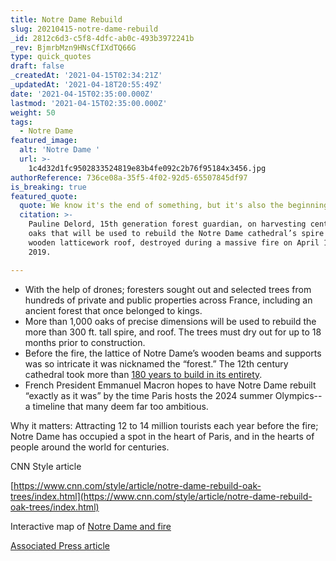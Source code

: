 ```yaml
---
title: Notre Dame Rebuild
slug: 20210415-notre-dame-rebuild
_id: 2812c6d3-c5f8-4dfc-ab0c-493b3972241b
_rev: BjmrbMzn9HNsCfIXdTQ66G
type: quick_quotes
draft: false
_createdAt: '2021-04-15T02:34:21Z'
_updatedAt: '2021-04-18T20:55:49Z'
date: '2021-04-15T02:35:00.000Z'
lastmod: '2021-04-15T02:35:00.000Z'
weight: 50
tags:
  - Notre Dame
featured_image:
  alt: 'Notre Dame '
  url: >-
    1c4d32d1fc9502833524819e83b4fe092c2b76f95184x3456.jpg
authorReference: 736ce08a-35f5-4f02-92d5-65507845df97
is_breaking: true
featured_quote:
  quote: We know it's the end of something, but it's also the beginning….
  citation: >-
    Pauline Delord, 15th generation forest guardian, on harvesting centuries-old
    oaks that will be used to rebuild the Notre Dame cathedral’s spire and
    wooden latticework roof, destroyed during a massive fire on April 15,
    2019.   

---
```

* With the help of drones; foresters sought out and selected trees from hundreds of private and public properties across France, including an ancient forest that once belonged to kings. 
* More than 1,000 oaks of precise dimensions will be used to rebuild the more than 300 ft. tall spire, and roof. The trees must dry out for up to 18 months prior to construction. 
* Before the fire, the lattice of Notre Dame’s wooden beams and supports was so intricate it was nicknamed the “forest.” The 12th century cathedral took more than [180 years to build in its entirety](https://www.nytimes.com/2019/04/15/world/europe/notre-dame-cathedral-facts.html). 
* French President Emmanuel Macron hopes to have Notre Dame rebuilt “exactly as it was” by the time Paris hosts the 2024 summer Olympics--a timeline that many deem far too ambitious.

Why it matters: Attracting 12 to 14 million tourists each year before the fire; Notre Dame has occupied a spot in the heart of Paris, and in the hearts of people around the world for centuries.

CNN Style article 

[https://www.cnn.com/style/article/notre-dame-rebuild-oak-trees/index.html](https://www.cnn.com/style/article/notre-dame-rebuild-oak-trees/index.html)

Interactive map of [Notre Dame and fire](https://www.nbcnews.com/news/world/notre-dame-fire-what-was-damaged-n995371) 

[Associated Press article](https://www.radio.com/wwjnewsradio/news/world/four-oaks-one-sacred-destiny-recreating-notre-dames-spire)